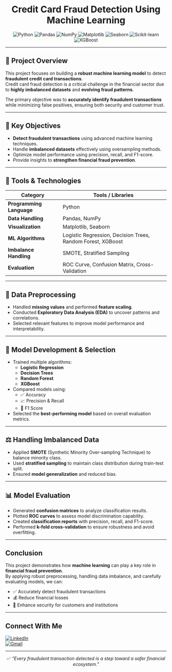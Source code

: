 <div align="center">

#  Credit Card Fraud Detection Using Machine Learning

![Python](https://img.shields.io/badge/Python-3776AB?style=for-the-badge&logo=python&logoColor=white)
![Pandas](https://img.shields.io/badge/Pandas-150458?style=for-the-badge&logo=pandas&logoColor=white)
![NumPy](https://img.shields.io/badge/NumPy-013243?style=for-the-badge&logo=numpy&logoColor=white)
![Matplotlib](https://img.shields.io/badge/Matplotlib-11557c?style=for-the-badge&logo=matplotlib&logoColor=white)
![Seaborn](https://img.shields.io/badge/Seaborn-5A9?style=for-the-badge&logo=seaborn&logoColor=white)
![Scikit-learn](https://img.shields.io/badge/Scikit--learn-F7931E?style=for-the-badge&logo=scikitlearn&logoColor=white)
![XGBoost](https://img.shields.io/badge/XGBoost-EB6F0E?style=for-the-badge&logo=xgboost&logoColor=white)

</div>

---

## 🧠 Project Overview
This project focuses on building a **robust machine learning model** to detect **fraudulent credit card transactions**.  
Credit card fraud detection is a critical challenge in the financial sector due to **highly imbalanced datasets** and **evolving fraud patterns**.  

The primary objective was to **accurately identify fraudulent transactions** while minimizing false positives, ensuring both security and customer trust.

---

## 🎯 Key Objectives

-  **Detect fraudulent transactions** using advanced machine learning techniques.  
-  Handle **imbalanced datasets** effectively using oversampling methods.  
-  Optimize model performance using precision, recall, and F1-score.  
-  Provide insights to **strengthen financial fraud prevention**.

---

## 🧰 Tools & Technologies

| Category | Tools / Libraries |
|----------|------------------|
| **Programming Language** | Python |
| **Data Handling** | Pandas, NumPy |
| **Visualization** | Matplotlib, Seaborn |
| **ML Algorithms** | Logistic Regression, Decision Trees, Random Forest, XGBoost |
| **Imbalance Handling** | SMOTE, Stratified Sampling |
| **Evaluation** | ROC Curve, Confusion Matrix, Cross-Validation |

---

## 🧼 Data Preprocessing

-  Handled **missing values** and performed **feature scaling**.  
-  Conducted **Exploratory Data Analysis (EDA)** to uncover patterns and correlations.  
-  Selected relevant features to improve model performance and interpretability.

---

## 🧠 Model Development & Selection

- Trained multiple algorithms:
  - **Logistic Regression**
  - **Decision Trees**
  - **Random Forest**
  - **XGBoost**
- Compared models using:
  - ✅ Accuracy
  - 📈 Precision & Recall
  - 🧮 F1 Score
- Selected the **best-performing model** based on overall evaluation metrics.

---

## ⚖️ Handling Imbalanced Data

- Applied **SMOTE** (Synthetic Minority Over-sampling Technique) to balance minority class.  
- Used **stratified sampling** to maintain class distribution during train-test split.  
- Ensured **model generalization** and reduced bias.

---

## 📊 Model Evaluation

- Generated **confusion matrices** to analyze classification results.  
- Plotted **ROC curves** to assess model discrimination capability.  
- Created **classification reports** with precision, recall, and F1-score.  
- Performed **k-fold cross-validation** to ensure robustness and avoid overfitting.

---

##  Conclusion

This project demonstrates how **machine learning** can play a key role in **financial fraud prevention**.  
By applying robust preprocessing, handling data imbalance, and carefully evaluating models, we can:

- ✅ Accurately detect fraudulent transactions  
- 💰 Reduce financial losses  
- 🔐 Enhance security for customers and institutions

---

##  Connect With Me

[![LinkedIn](https://img.shields.io/badge/LinkedIn-blue?style=for-the-badge&logo=linkedin)](linkedin.com/in/hovarthan-s-06114b281/)  
[![Gmail](https://img.shields.io/badge/Email-D14836?style=for-the-badge&logo=gmail&logoColor=white)](mailto:hovarthan04@gmail.com)

---

<div align="center">

✅ *“Every fraudulent transaction detected is a step toward a safer financial ecosystem.”*

</div>
